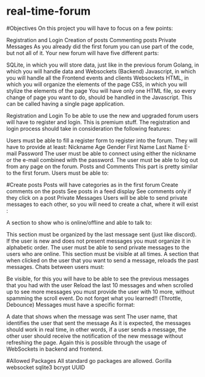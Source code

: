 # real-time-forum

#Objectives
On this project you will have to focus on a few points:

Registration and Login
Creation of posts
Commenting posts
Private Messages
As you already did the first forum you can use part of the code, but not all of it. Your new forum will have five different parts:

SQLite, in which you will store data, just like in the previous forum
Golang, in which you will handle data and Websockets (Backend)
Javascript, in which you will handle all the Frontend events and clients Websockets
HTML, in which you will organize the elements of the page
CSS, in which you will stylize the elements of the page
You will have only one HTML file, so every change of page you want to do, should be handled in the Javascript. This can be called having a single page application.

Registration and Login
To be able to use the new and upgraded forum users will have to register and login. This is premium stuff. The registration and login process should take in consideration the following features:

Users must be able to fill a register form to register into the forum. They will have to provide at least:
Nickname
Age
Gender
First Name
Last Name
E-mail
Password
The user must be able to connect using either the nickname or the e-mail combined with the password.
The user must be able to log out from any page on the forum.
Posts and Comments
This part is pretty similar to the first forum. Users must be able to:

#Create posts
Posts will have categories as in the first forum
Create comments on the posts
See posts in a feed display
See comments only if they click on a post
Private Messages
Users will be able to send private messages to each other, so you will need to create a chat, where it will exist :

A section to show who is online/offline and able to talk to:

This section must be organized by the last message sent (just like discord). If the user is new and does not present messages you must organize it in alphabetic order.
The user must be able to send private messages to the users who are online.
This section must be visible at all times.
A section that when clicked on the user that you want to send a message, reloads the past messages. Chats between users must:

Be visible, for this you will have to be able to see the previous messages that you had with the user
Reload the last 10 messages and when scrolled up to see more messages you must provide the user with 10 more, without spamming the scroll event. Do not forget what you learned!! (Throttle, Debounce)
Messages must have a specific format:

A date that shows when the message was sent
The user name, that identifies the user that sent the message
As it is expected, the messages should work in real time, in other words, if a user sends a message, the other user should receive the notification of the new message without refreshing the page. Again this is possible through the usage of WebSockets in backend and frontend.

#Allowed Packages
All standard go packages are allowed.
Gorilla websocket
sqlite3
bcrypt
UUID
